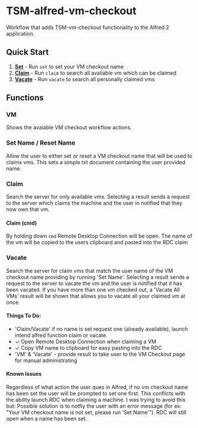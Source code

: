 TSM-alfred-vm-checkout
======================

Workflow that adds TSM-vm-checkout functionality to the Alfred 2 application.

## Quick Start
1. [__Set__](#set-name--reset-name) - Run `set` to set your VM checkout name
2. [__Claim__](#claim) - Run `claim` to search all avaliable vm which can be claimed
3. [__Vacate__](#vacate) - Run `vacate` to search all personally claimed vms

## Functions

### VM
Shows the avaiable VM checkout workflow actions. 
### Set Name / Reset Name
Allow the user to either set or reset a VM checkout name that will be used to claims vms. This sets a simple txt document containing the user provided name.
### Claim 
Search the server for only available vms.  Selecting a result sends a request to the server which claims the machine and the user in notified that they now own that vm. 
#### Claim (cmd)
By holding down `cmd` Remote Desktop Connection will be open.  The name of the vm will be copied to the users clipboard and pasted into the RDC claim
### Vacate 
Search the server for claim vms that match the user name of the VM checkout name providing by running 'Set Name'.  Selecting a result sends a request to the server to vacate the vm and the user is notified that it has been vacated. 
If you have more than one vm checked out, a 'Vacate All VMs' result will be shown that allows you to vacate all your claimed vm at once. 

#### Things To Do:
- 'Claim/Vacate' if no name is set request one (already available), launch intend alfred function claim or vacate.
- &#x2713; Open Remote Desktop Connection when claiming a VM
- &#x2713; Copy VM name to clipboard for easy pasting into the RDC
- 'VM' & 'Vacate' - provide result to take user to the VM Checkout page for manual administrating 

#### Known Issues
Regardless of what action the user ques in Alfred, if no vm checkout name has been set the user will be prompted to set one first. This confilcts with the ability launch RDC when claiming a machine.  I was trying to avoid this but: Possible solution is to notfiy the user with an error message (for ex: "Your VM checkout name is not set, please run 'Set Name'").  RDC will still open when a name has been set.  
